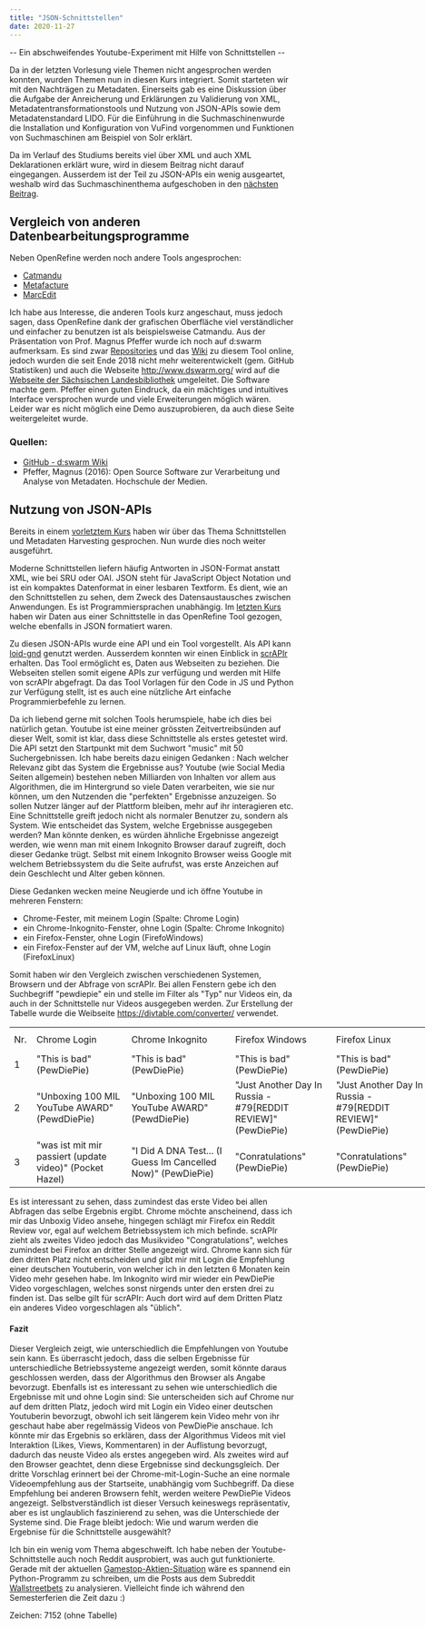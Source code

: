 ```yaml
---
title: "JSON-Schnittstellen"
date: 2020-11-27
---
```



-- Ein abschweifendes Youtube-Experiment mit Hilfe von Schnittstellen --

Da in der letzten Vorlesung viele Themen nicht angesprochen werden konnten, wurden Themen nun in diesen Kurs integriert. Somit starteten wir mit den Nachträgen zu Metadaten. Einerseits gab es eine Diskussion über die Aufgabe der Anreicherung und Erklärungen zu Validierung von XML, Metadatentransformationstools und Nutzung von JSON-APIs sowie dem Metadatenstandard LIDO. Für die Einführung in die Suchmaschinenwurde die Installation und Konfiguration von VuFind vorgenommen und Funktionen von Suchmaschinen am Beispiel von Solr erklärt.

Da im Verlauf des Studiums bereits viel über XML und auch XML Deklarationen erklärt wure, wird in diesem Beitrag nicht darauf eingegangen. Ausserdem ist der Teil zu JSON-APIs ein wenig ausgeartet, weshalb wird das Suchmaschinenthema aufgeschoben in den [nächsten Beitrag](https://tinablabla.github.io/bainotes/2020/12/11/VuFind-&-Solr.html).

## Vergleich von anderen Datenbearbeitungsprogramme
Neben OpenRefine werden noch andere Tools angesprochen:
- [Catmandu](https://librecat.org)
- [Metafacture](https://github.com/metafacture/metafacture-core)
- [MarcEdit](https://marcedit.reeset.net)

Ich habe aus Interesse, die anderen Tools kurz angeschaut, muss jedoch sagen, dass OpenRefine dank der grafischen Oberfläche viel verständlicher und einfacher zu benutzen ist als beispielsweise Catmandu.
Aus der Präsentation von Prof. Magnus Pfeffer wurde ich noch auf d:swarm aufmerksam. Es sind zwar [Repositories](https://github.com/dswarm) und das [Wiki](https://github.com/dswarm/dswarm-documentation/wiki) zu diesem Tool online, jedoch wurden die seit Ende 2018 nicht mehr weiterentwickelt (gem. GitHub Statistiken) und auch die Webseite <http://www.dswarm.org/> wird auf die [Webseite der Sächsischen Landesbibliothek](https://www.slub-dresden.de/ueber-uns/projekte/juengst-abgeschlossene-projekte/archiv/) umgeleitet. Die Software machte gem. Pfeffer einen guten Eindruck, da ein mächtiges und intuitives Interface versprochen wurde und viele Erweiterungen möglich wären. Leider war es nicht möglich eine Demo auszuprobieren, da auch diese Seite weitergeleitet wurde.

### Quellen:
- [GitHub - d:swarm Wiki](https://github.com/dswarm/dswarm-documentation/wiki)
- Pfeffer, Magnus (2016): Open Source Software zur Verarbeitung und Analyse von Metadaten. Hochschule der Medien.


## Nutzung von JSON-APIs
Bereits in einem [vorletztem Kurs](https://tinablabla.github.io/bainotes/2020/10/30/Metadata-Harvesting.html) haben wir über das Thema Schnittstellen und Metadaten Harvesting gesprochen. Nun wurde dies noch weiter ausgeführt.

Moderne Schnittstellen liefern häufig Antworten in JSON-Format anstatt XML, wie bei SRU oder OAI. JSON steht für JavaScript Object Notation und ist ein kompaktes Datenformat in einer lesbaren Textform. Es dient, wie an den Schnittstellen zu sehen, dem Zweck des Datensaustausches zwischen Anwendungen. Es ist Programmiersprachen unabhängig. Im [letzten Kurs](https://tinablabla.github.io/bainotes/2020/11/20/OpenRefine.html) haben wir Daten aus einer Schnittstelle in das OpenRefine Tool gezogen, welche ebenfalls in JSON formatiert waren.

Zu diesen JSON-APIs wurde eine API und ein Tool vorgestellt. Als API kann [loid-gnd](https://lobid.org/gnd/api) genutzt werden. Ausserdem konnten wir einen Einblick in [scrAPIr](https://scrapir.org) erhalten. Das Tool ermöglicht es, Daten aus Webseiten zu beziehen. Die Webseiten stellen somit eigene APIs zur verfügung und werden mit Hilfe von scrAPIr abgefragt. Da das Tool Vorlagen für den Code in JS und Python zur Verfügung stellt, ist es auch eine nützliche Art einfache Programmierbefehle zu lernen.

Da ich liebend gerne mit solchen Tools herumspiele, habe ich dies bei natürlich getan. Youtube ist eine meiner grössten Zeitvertreibsünden auf dieser Welt, somit ist klar, dass diese Schnittstelle als erstes getestet wird. Die API setzt den Startpunkt mit dem Suchwort "music" mit 50 Suchergebnissen. Ich habe bereits dazu einigen Gedanken : Nach welcher Relevanz gibt das System die Ergebnisse aus? Youtube (wie Social Media Seiten allgemein) bestehen neben Milliarden von Inhalten vor allem aus Algorithmen, die im Hintergrund so viele Daten verarbeiten, wie sie nur können, um den Nutzenden die "perfekten" Ergebnisse anzuzeigen. So sollen Nutzer länger auf der Plattform bleiben, mehr auf ihr interagieren etc. Eine Schnittstelle greift jedoch nicht als normaler Benutzer zu, sondern als System. Wie entscheidet das System, welche Ergebnisse ausgegeben werden? Man könnte denken, es würden ähnliche Ergebnisse angezeigt werden, wie wenn man mit einem Inkognito Browser darauf zugreift, doch dieser Gedanke trügt. Selbst mit einem Inkognito Browser weiss Google mit welchem Betriebssystem du die Seite aufrufst, was erste Anzeichen auf dein Geschlecht und Alter geben können.

Diese Gedanken wecken meine Neugierde und ich öffne Youtube in mehreren Fenstern:
- Chrome-Fester, mit meinem Login (Spalte: Chrome Login)
- ein Chrome-Inkognito-Fenster, ohne Login (Spalte: Chrome Inkognito)
- ein Firefox-Fenster, ohne Login (FirefoWindows)
- ein Firefox-Fenster auf der VM, welche auf Linux läuft, ohne Login (FirefoxLinux)

Somit haben wir den Vergleich zwischen verschiedenen Systemen, Browsern und der Abfrage von scrAPIr. Bei allen Fenstern gebe ich den Suchbegriff "pewdiepie" ein und stelle im Filter als "Typ" nur Videos ein, da auch in der Schnittstelle nur Videos ausgegeben werden. Zur Erstellung der Tabelle wurde die Weibseite <https://divtable.com/converter/> verwendet.


<table style="width: 923px;">
<tbody>
<tr style="height: 43px;">
<td style="height: 43px; width: 25px;">Nr.</td>
<td style="height: 43px; width: 210px;">Chrome&nbsp;Login</td>
<td style="height: 43px; width: 210px;">Chrome&nbsp;Inkognito</td>
<td style="height: 43px; width: 210px;">Firefox Windows</td>
<td style="height: 43px; width: 210px;">Firefox Linux</td>
<td style="height: 43px; width: 210px;">scrAPIr</td>
</tr>
<tr style="height: 43px;">
<td style="height: 43px; width: 25px;">1</td>
<td style="height: 43px; width: 210px;">"This is bad" (PewDiePie)</td>
<td style="height: 43px; width: 210px;">"This is bad" (PewDiePie)</td>
<td style="height: 43px; width: 210px;">"This is bad" (PewDiePie)</td>
<td style="height: 43px; width: 210px;">"This is bad" (PewDiePie)</td>
<td style="height: 43px; width: 210px;">"This is bad" (PewDiePie)</td>
</tr>
<tr style="height: 43px;">
<td style="height: 43px; width: 25px;">2</td>
<td style="height: 43px; width: 210px;">"Unboxing 100 MIL YouTube AWARD" (PewdDiePie)</td>
<td style="height: 43px; width: 210px;">"Unboxing 100 MIL YouTube AWARD" (PewdDiePie)</td>
<td style="height: 43px; width: 210px;">"Just Another Day In Russia - #79[REDDIT REVIEW]" (PewDiePie)</td>
<td style="height: 43px; width: 210px;">"Just Another Day In Russia - #79[REDDIT REVIEW]" (PewDiePie)</td>
<td style="height: 43px; width: 210px;">"Conratulations" (PewDiePie)</td>
</tr>
<tr style="height: 43px;">
<td style="height: 43px; width: 25px;">3</td>
<td style="height: 43px; width: 210px;">"was ist mit mir passiert (update video)" (Pocket Hazel)</td>
<td style="height: 43px; width: 210px;">"I Did A DNA Test... (I Guess Im Cancelled Now)" (PewDiePie)</td>
<td style="height: 43px; width: 210px;">"Conratulations" (PewDiePie)</td>
<td style="height: 43px; width: 210px;">"Conratulations" (PewDiePie)</td>
<td style="height: 43px; width: 210px;">"Uh oh..." (PewDiePie)</td>
</tr>
</tbody>
</table>

Es ist interessant zu sehen, dass zumindest das erste Video bei allen Abfragen das selbe Ergebnis ergibt. Chrome möchte anscheinend, dass ich mir das Unboxig Video ansehe, hingegen schlägt mir Firefox ein Reddit Review vor, egal auf welchem Betriebssystem ich mich befinde. scrAPIr zieht als zweites Video jedoch das Musikvideo "Congratulations", welches zumindest bei Firefox an dritter Stelle angezeigt wird. Chrome kann sich für den dritten Platz nicht entscheiden und gibt mir mit Login die Empfehlung einer deutschen Youtuberin, von welcher ich in den letzten 6 Monaten kein Video mehr gesehen habe. Im Inkognito wird mir wieder ein PewDiePie Video vorgeschlagen, welches sonst nirgends unter den ersten drei zu finden ist. Das selbe gilt für scrAPIr: Auch dort wird auf dem Dritten Platz ein anderes Video vorgeschlagen als "üblich".

#### Fazit
Dieser Vergleich zeigt, wie unterschiedlich die Empfehlungen von Youtube sein kann. Es überrascht jedoch, dass die selben Ergebnisse für unterschiedliche Betriebssysteme angezeigt werden, somit könnte daraus geschlossen werden, dass der Algorithmus den Browser als Angabe bevorzugt. Ebenfalls ist es interessant zu sehen wie unterschiedlich die Ergebnisse mit und ohne Login sind: Sie unterscheiden sich auf Chrome nur auf dem dritten Platz, jedoch wird mit Login ein Video einer deutschen Youtuberin bevorzugt, obwohl ich seit längerem kein Video mehr von ihr geschaut habe aber regelmässig Videos von PewDiePie anschaue. Ich könnte mir das Ergebnis so erklären, dass der Algorithmus Videos mit viel Interaktion (Likes, Views, Kommentaren) in der Auflistung bevorzugt, dadurch das neuste Video als erstes angegeben wird. Als zweites wird auf den Browser geachtet, denn diese Ergebnisse sind deckungsgleich. Der dritte Vorschlag erinnert bei der Chrome-mit-Login-Suche an eine normale Videoempfehlung aus der Startseite, unabhängig vom Suchbegriff. Da diese Empfehlung bei anderen Browsern fehlt, werden weitere PewDiePie Videos angezeigt. Selbstverständlich ist dieser Versuch keineswegs repräsentativ, aber es ist unglaublich faszinierend zu sehen, was die Unterschiede der Systeme sind. Die Frage bleibt jedoch: Wie und warum werden die Ergebnise für die Schnittstelle ausgewählt?


Ich bin ein wenig vom Thema abgeschweift. Ich habe neben der Youtube-Schnittstelle auch noch Reddit ausprobiert, was auch gut funktionierte. Gerade mit der aktuellen [Gamestop-Aktien-Situation](https://www.nzz.ch/finanzen/flashmob-an-der-boerse-wie-kleinanleger-hedge-funds-jagen-und-kurse-in-die-hoehe-treiben-ld.1599017) wäre es spannend ein Python-Programm zu schreiben, um die Posts aus dem Subreddit [Wallstreetbets](https://www.reddit.com/r/wallstreetbets/) zu analysieren. Vielleicht finde ich während den Semesterferien die Zeit dazu :)

Zeichen: 7152 (ohne Tabelle)
